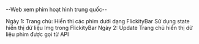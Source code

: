 --Web xem phim hoạt hình trung quốc--

Ngày 1:
    Trang chủ: Hiển thị các phim dưới dạng FlickityBar
    Sử dụng state hiển thị dữ liệu Img trong FlickityBar
Ngày 2: 
    Update Trang chủ hiển thị dữ liệu phim được gọi từ API

